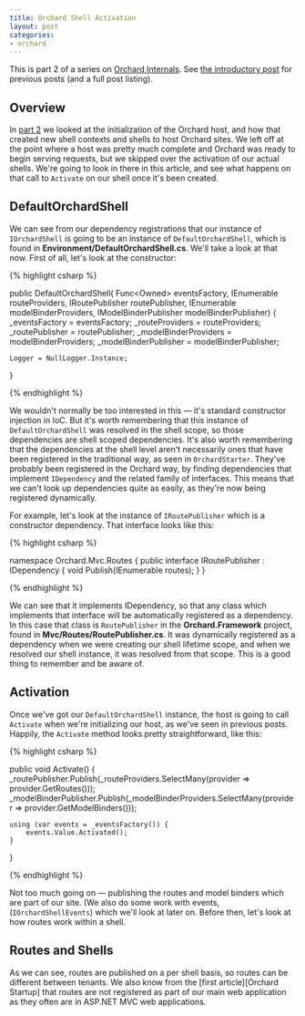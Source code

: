 ```yaml
---
title: Orchard Shell Activation
layout: post
categories:
- orchard
---
```


This is part 2 of a series on [Orchard Internals][]. See [the introductory post][Orchard Internals] for previous posts (and a full post listing).

## Overview

In [part 2][Orchard Host] we looked at the initialization of the Orchard host, and how that created new shell contexts and shells to host Orchard sites. We left off at the point where a host was pretty much complete and Orchard was ready to begin serving requests, but we skipped over the activation of our actual shells. We're going to look in there in this article, and see what happens on that call to `Activate` on our shell once it's been created.

## DefaultOrchardShell

We can see from our dependency registrations that our instance of `IOrchardShell` is going to be an instance of `DefaultOrchardShell`, which is found in **Environment/DefaultOrchardShell.cs**. We'll take a look at that now. First of all, let's look at the constructor:

{% highlight csharp %}

public DefaultOrchardShell(
    Func<Owned<IOrchardShellEvents>> eventsFactory,
    IEnumerable<IRouteProvider> routeProviders,
    IRoutePublisher routePublisher,
    IEnumerable<IModelBinderProvider> modelBinderProviders,
    IModelBinderPublisher modelBinderPublisher) {
    _eventsFactory = eventsFactory;
    _routeProviders = routeProviders;
    _routePublisher = routePublisher;
    _modelBinderProviders = modelBinderProviders;
    _modelBinderPublisher = modelBinderPublisher;

    Logger = NullLogger.Instance;
}

{% endhighlight %}

We wouldn't normally be too interested in this &mdash; it's standard constructor injection in IoC. But it's worth remembering that this instance of `DefaultOrchardShell` was resolved in the shell scope, so those dependencies are shell scoped dependencies. It's also worth remembering that the dependencies at the shell level aren't necessarily ones that have been registered in the traditional way, as seen in `OrchardStarter`. They've probably been registered in the Orchard way, by finding dependencies that implement `IDependency` and the related family of interfaces. This means that we can't look up dependencies quite as easily, as they're now being registered dynamically.

For example, let's look at the instance of `IRoutePublisher` which is a constructor dependency. That interface looks like this:

{% highlight csharp %}

namespace Orchard.Mvc.Routes {
    public interface IRoutePublisher : IDependency {
        void Publish(IEnumerable<RouteDescriptor> routes);
    }
}

{% endhighlight %}

We can see that it implements IDependency, so that any class which implements that interface will be automatically registered as a dependency. In this case that class is `RoutePublisher` in the **Orchard.Framework** project, found in **Mvc/Routes/RoutePublisher.cs**. It was dynamically registered as a dependency when we were creating our shell lifetime scope, and when we resolved our shell instance, it was resolved from that scope. This is a good thing to remember and be aware of.

## Activation

Once we've got our `DefaultOrchardShell` instance, the host is going to call `Activate` when we're initializing our host, as we've seen in previous posts. Happily, the `Activate` method looks pretty straightforward, like this:

{% highlight csharp %}

public void Activate() {
    _routePublisher.Publish(_routeProviders.SelectMany(provider => provider.GetRoutes()));
    _modelBinderPublisher.Publish(_modelBinderProviders.SelectMany(provider => provider.GetModelBinders()));

    using (var events = _eventsFactory()) {
        events.Value.Activated();
    }
}

{% endhighlight %}

Not too much going on &mdash; publishing the routes and model binders which are part of our site. (We also do some work with events, (`IOrchardShellEvents`) which we'll look at later on. Before then, let's look at how routes work within a shell.

## Routes and Shells

As we can see, routes are published on a per shell basis, so routes can be different between tenants. We also know from the [first article][Orchard Startup] that routes are not registered as part of our main web application as they often are in ASP.NET MVC web applications.

[Orchard Host]: /orchard/2011/09/01/orchard-host.html
[Orchard Internals]: /orchard/2011/08/26/orchard-internals-series.html
